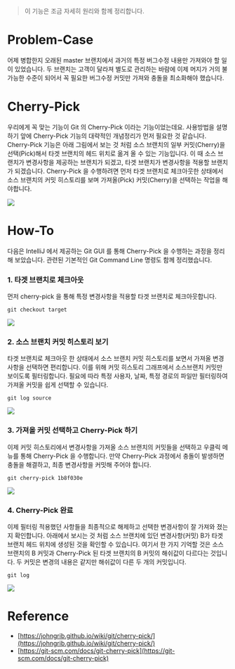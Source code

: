 > 이 기능은 조금 자세히 원리와 함께 정리합니다. 

# Problem-Case

어제 병합한지 오래된 master 브랜치에서 과거의 특정 버그수정 내용만 가져와야 할 일이 있었습니다. 두 브랜치는 고객이 달라져 별도로 관리하는 바람에 이제 머지가 거의 불가능한 수준이 되어서 꼭 필요한 버그수정 커밋만 가져와 충돌을 최소화해야 했습니다.

# Cherry-Pick

우리에게 꼭 맞는 기능이 Git 의 Cherry-Pick 이라는 기능이었는데요. 사용방법을 설명하기 앞에 Cherry-Pick 기능의 대략적인 개념정리가 먼저 필요한 것 같습니다. Cherry-Pick 기능은 아래 그림에서 보는 것 처럼 소스 브랜치의 일부 커밋(Cherry)을 선택(Pick)해서 타겟 브랜치의 헤드 위치로 옮겨 올 수 있는 기능입니다. 이 때 소스 브랜치가 변경사항을 제공하는 브랜치가 되겠고, 타겟 브랜치가 변경사항을 적용할 브랜치가 되겠습니다. Cherry-Pick 을 수행하려면 먼저 타겟 브랜치로 체크아웃한 상태에서 소스 브랜치의 커밋 히스토리를 보며 가져올(Pick) 커밋(Cherry)을 선택하는 작업을 해야합니다. 

![](https://velog.velcdn.com/images/joosing/post/133008b6-45da-4f5d-b9da-05dc1d8ed3a5/image.png)

# How-To

다음은 IntelliJ 에서 제공하는 Git GUI 를 통해 Cherry-Pick 을 수행하는 과정을 정리해 보았습니다. 관련된 기본적인 Git Command Line 명령도 함께 정리했습니다.

### 1. 타겟 브랜치로 체크아웃

먼저 cherry-pick 을 통해 특정 변경사항을 적용할 타겟 브랜치로 체크아웃합니다.

```
git checkout target

```

![](https://velog.velcdn.com/images/joosing/post/26ff6f5d-98ad-4169-82c5-a77e65471c08/image.png)

### 2. 소스 브랜치 커밋 히스토리 보기

타겟 브랜치로 체크아웃 한 상태에서 소스 브랜치 커밋 히스토리를 보면서 가져올 변경사항을 선택하면 편리합니다. 이를 위해 커밋 히스토리 그래프에서 소스브랜치 커밋만 보이도록 필터링합니다. 필요에 따라 특정 사용자, 날짜, 특정 경로의 파일만 필터링하여 가져올 커밋을 쉽게 선택할 수 있습니다.

```
git log source

```

![](https://velog.velcdn.com/images/joosing/post/04e081ff-f3b9-4634-b27c-033ecc08d253/image.png)

### 3. 가져올 커밋 선택하고 Cherry-Pick 하기

이제 커밋 히스토리에서 변경사항을 가져올 소스 브랜치의 커밋들을 선택하고 우클릭 메뉴를 통해 Cherry-Pick 을 수행합니다. 만약 Cherry-Pick 과정에서 충돌이 발생하면 충돌을 해결하고, 최종 변경사항을 커밋해 주어야 합니다.

```
git cherry-pick 1b8f030e

```

![](https://velog.velcdn.com/images/joosing/post/ed6bcf28-e4bd-4f8a-bc34-27a339dea269/image.png)

### 4. Cherry-Pick 완료

이제 필터링 적용했던 사항들을 최종적으로 해제하고 선택한 변경사항이 잘 가져와 졌는지 확인합니다. 아래에서 보시는 것 처럼 소스 브랜치에 있던 변경사항(커밋) B가 타겟 브랜치 헤드 위치에 생성된 것을 확인할 수 있습니다. 여기서 한 가지 기억할 것은 소스 브랜치의 B 커밋과 Cherry-Pick 된 타겟 브랜치의 B 커밋의 해쉬값이 다르다는 것입니다. 두 커밋은 변경의 내용은 같지만 해쉬값이 다른 두 개의 커밋입니다.

```
git log

```

![](https://velog.velcdn.com/images/joosing/post/c7963268-92ad-4630-b64d-d30cadf3d971/image.png)

# Reference

- [https://johngrib.github.io/wiki/git/cherry-pick/](https://johngrib.github.io/wiki/git/cherry-pick/)
- [https://git-scm.com/docs/git-cherry-pick](https://git-scm.com/docs/git-cherry-pick)
